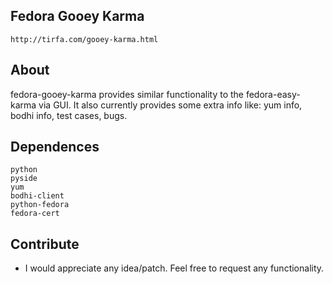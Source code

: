 ## Fedora Gooey Karma

    http://tirfa.com/gooey-karma.html

## About

fedora-gooey-karma provides similar functionality to the fedora-easy-karma via GUI. It also currently provides some extra info like: yum info, bodhi info, test cases, bugs.

## Dependences

    python
    pyside
    yum
    bodhi-client
    python-fedora
    fedora-cert

## Contribute

 * I would appreciate any idea/patch. Feel free to request any functionality.

